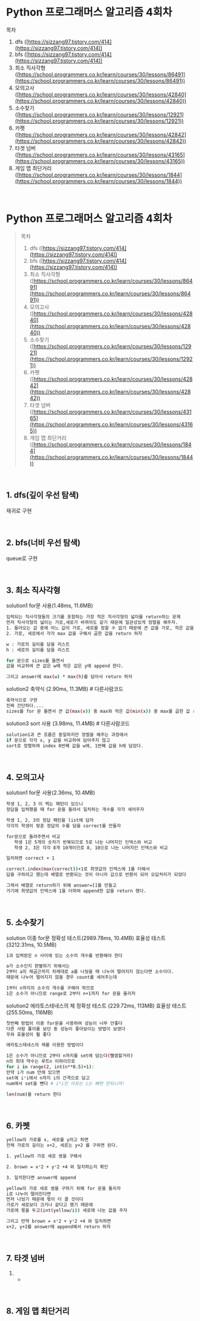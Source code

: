 # Python 프로그래머스 알고리즘 4회차


목차
1. dfs ([https://sizzang97.tistory.com/414](https://sizzang97.tistory.com/414))
2. bfs ([https://sizzang97.tistory.com/414](https://sizzang97.tistory.com/414))
3. 최소 직사각형 ([https://school.programmers.co.kr/learn/courses/30/lessons/86491](https://school.programmers.co.kr/learn/courses/30/lessons/86491))
4. 모의고사([https://school.programmers.co.kr/learn/courses/30/lessons/42840](https://school.programmers.co.kr/learn/courses/30/lessons/42840))
5. 소수찾기([https://school.programmers.co.kr/learn/courses/30/lessons/12921](https://school.programmers.co.kr/learn/courses/30/lessons/12921))
6. 카펫([https://school.programmers.co.kr/learn/courses/30/lessons/42842](https://school.programmers.co.kr/learn/courses/30/lessons/42842))
7. 타겟 넘버([https://school.programmers.co.kr/learn/courses/30/lessons/43165](https://school.programmers.co.kr/learn/courses/30/lessons/43165))
8. 게임 맵 최단거리 ([https://school.programmers.co.kr/learn/courses/30/lessons/1844](https://school.programmers.co.kr/learn/courses/30/lessons/1844))

<br>

# Python 프로그래머스 알고리즘 4회차
> 목차
> 1. dfs ([https://sizzang97.tistory.com/414](https://sizzang97.tistory.com/414))
> 2. bfs ([https://sizzang97.tistory.com/414](https://sizzang97.tistory.com/414))
> 3. 최소 직사각형 ([https://school.programmers.co.kr/learn/courses/30/lessons/86491](https://school.programmers.co.kr/learn/courses/30/lessons/86491))
> 4. 모의고사([https://school.programmers.co.kr/learn/courses/30/lessons/42840](https://school.programmers.co.kr/learn/courses/30/lessons/42840))
> 5. 소수찾기([https://school.programmers.co.kr/learn/courses/30/lessons/12921](https://school.programmers.co.kr/learn/courses/30/lessons/12921))
> 6. 카펫([https://school.programmers.co.kr/learn/courses/30/lessons/42842](https://school.programmers.co.kr/learn/courses/30/lessons/42842))
> 7. 타겟 넘버([https://school.programmers.co.kr/learn/courses/30/lessons/43165](https://school.programmers.co.kr/learn/courses/30/lessons/43165))
> 8. 게임 맵 최단거리 ([https://school.programmers.co.kr/learn/courses/30/lessons/1844](https://school.programmers.co.kr/learn/courses/30/lessons/1844))


<br>

## 1. dfs(깊이 우선 탐색)

재귀로 구현
   


<br>

## 2. bfs(너비 우선 탐색)

queue로 구현


<br>

## 3. 최소 직사각형
solution1 for문 사용(1.48ms, 11.6MB)

```sh
입력되는 직사각형들의 크기를 포함하는 가장 작은 직사각형의 넓이를 return하는 문제
먼저 직사각형의 넓이는 가로,세로가 바뀌어도 같기 때문에 일관성있게 정렬을 해주자.
1. 들어오는 값 중에 어느 값이 가로, 세로를 정할 수 없기 때문에 큰 값을 가로, 작은 값을 세로로 정하고 리스트에 각각 담아주자.
2. 가로, 세로에서 각각 max 값을 구해서 곱한 값을 return 하자

w : 가로의 길이를 담을 리스트
h : 세로의 길이를 담을 리스트

for 문으로 sizes를 돌면서
값을 비교하여 큰 값은 w에 작은 값은 y에 append 한다.

그리고 answer에 max(w) * max(h)를 담아서 return 하자

```


solution2 축약식 (2.90ms, 11.3MB) # 다른사람코드

```sh
축약식으로 구현
진짜 간단하다.... 
sizes를 for 문 돌면서 큰 값(max(x)) 중 max와 작은 값(min(x)) 중 max를 곱한 값 return 하기

```


solution3 sort 사용 (3.98ms, 11.4MB) # 다른사람코드

```sh
solution1과 큰 흐름은 동일하지만 정렬을 해주는 과정에서
if 문으로 각각 x, y 값을 비교하여 담아주지 않고
sort로 정렬하여 index 0번째 값을 w에, 1번째 값을 h에 담았다.

```

<br>

## 4. 모의고사

solution1 for문 사용(2.36ms, 10.4MB)

```sh
학생 1, 2, 3 이 찍는 패턴이 있으니
정답을 입력했을 때 for 문을 돌려서 일치하는 개수를 각각 세어주자

학생 1, 2, 3의 정답 패턴을 list에 담자
각각의 학생이 맞춘 정답의 수를 담을 correct를 만들자

for문으로 돌려주면서 비교
   학생 1은 5개의 숫자가 반복되므로 5로 나눈 나머지인 인덱스와 비교
   학생 2, 3은 각각 8개 10개이므로 8, 10으로 나눈 나머지인 인덱스와 비교

일치하면 correct + 1

correct.index(max(correct))+1로 최댓값의 인덱스에 1를 더해서 
답을 구하려고 했는데 배열로 반환되는 것이 아니라 값으로 반환이 되어 오답처리가 되었다

그래서 배열로 return하기 위해 answer=[]를 만들고
거기에 최댓값의 인덱스에 1을 더하여 append한 값을 return 했다.

```

<br>

## 5. 소수찾기

solution 이중 for문
정확성 테스트(2989.78ms, 10.4MB)
효율성 테스트(3212.31ms, 10.5MB)

```sh
1과 입력받은 n 사이에 있는 소수의 개수를 반환해야 한다

a가 소수인지 판별하기 위해서는
2부터 a의 제곱근까지 차례대로 a를 나눴을 때 나누어 떨어지지 않는다면 소수이다.
때문에 나누어 떨어지지 않을 경우 count를 세어주는데

1부터 n까지의 소수의 개수를 구해야 하므로
1은 소수가 아니므로 range로 2부터 n+1까지 for 문을 돌리자


``` 

solution2 에라토스테네스의 체
정확성 테스트 (229.72ms, 113MB)
효율성 테스트 (255.50ms, 116MB)

```sh
첫번째 방법이 이중 for문을 사용하여 성능이 너무 안좋다
다른 사람 풀이를 보던 중 성능이 좋아보이는 방법이 보였다
우와 효율성이 훨 좋다

에라토스테네스의 체를 이용한 방법이다

1은 소수가 아니므로 2부터 n까지를 set에 담는다(뺄셈할거라)
n의 최대 약수는 루트n 이하이므로
for i in range(2, int(n**0.5)+1):
만약 i가 num 안에 있으면 
set에 i*i에서 n까지 i의 간격으로 담고
num에서 set을 뺀다 # i*i인 이유는 i는 빼면 안되니까!

len(num)을 return 한다

``` 

<br>

## 6. 카펫

```sh
yellow의 가로를 x, 세로를 y라고 하면
전체 가로의 길이는 x+2, 세로는 y+2 를 구하면 된다.

1. yellow의 가로 세로 쌍을 구해서

2. brown = x*2 + y*2 +4 와 일치하는지 확인

3. 일치한다면 answer에 append

yellow의 가로 세로 쌍을 구하기 위해 for 문을 돌리자
i로 나누어 떨어진다면
먼저 나눴기 때문에 몫이 더 클 것이다
가로가 세로보다 크거나 같다고 했기 때문에 
가로에 몫을 두고(int(yellow/i)) 세로에 나눈 값을 주자

그리고 만약 brown = x*2 + y*2 +4 와 일치하면
x+2, y+2를 answer에 append해서 return 하자

``` 


<br>

## 7. 타겟 넘버

1. 
   * 

<br>

## 8. 게임 맵 최단거리
